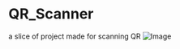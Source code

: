 # QR_Scanner
a slice of project made for scanning QR
![Image](https://github.com/user-attachments/assets/0354d8bd-821d-41fb-938d-a1b52d405b9d)
